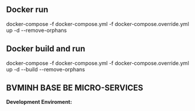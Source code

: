 ## Docker run
docker-compose -f docker-compose.yml -f docker-compose.override.yml up -d --remove-orphans

## Docker build and run
docker-compose -f docker-compose.yml -f docker-compose.override.yml up -d --build --remove-orphans

## BVMINH BASE BE MICRO-SERVICES
**Development Enviroment:**